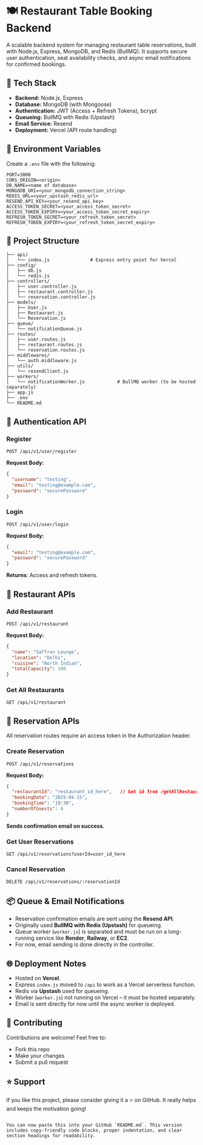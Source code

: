 # 🍽️ **Restaurant Table Booking Backend**

A scalable backend system for managing restaurant table reservations, built with Node.js, Express, MongoDB, and Redis (BullMQ). It supports secure user authentication, seat availability checks, and async email notifications for confirmed bookings.

## 🚀 **Tech Stack**

- **Backend:** Node.js, Express
- **Database:** MongoDB (with Mongoose)
- **Authentication:** JWT (Access + Refresh Tokens), bcrypt
- **Queueing:** BullMQ with Redis (Upstash)
- **Email Service:** Resend
- **Deployment:** Vercel (API route handling)

## 🔐 **Environment Variables**

Create a `.env` file with the following:

```env
PORT=3000
CORS_ORIGIN=<origin>
DB_NAME=<name of database>
MONGODB_URI=<your_mongodb_connection_string>
REDIS_URL=<your_upstash_redis_url>
RESEND_API_KEY=<your_resend_api_key>
ACCESS_TOKEN_SECRET=<your_access_token_secret>
ACCESS_TOKEN_EXPIRY=<your_access_token_secret_expiry>
REFRESH_TOKEN_SECRET=<your_refresh_token_secret>
REFRESH_TOKEN_EXPIRY=<your_refresh_token_secret_expiry>
```

## 📁 **Project Structure**

```plaintext
├── api/
│   └── index.js               # Express entry point for Vercel
├── config/
│   ├── db.js
│   └── redis.js
├── controllers/
│   ├── user.controller.js
│   ├── restaurant.controller.js
│   └── reservation.controller.js
├── models/
│   ├── User.js
│   ├── Restaurant.js
│   └── Reservation.js
├── queue/
│   └── notificationQueue.js
├── routes/
│   ├── user.routes.js
│   ├── restaurant.routes.js
│   └── reservation.routes.js
├── middlewares/
│   └── auth.middleware.js
├── utils/
│   └── resendClient.js
├── workers/
│   └── notificationWorker.js            # BullMQ worker (to be hosted separately)
├── app.js
├── .env
└── README.md
```

## 🔑 **Authentication API**

### **Register**

```http
POST /api/v1/user/register
```

**Request Body:**

```json
{
  "username": "testing",
  "email": "testing@example.com",
  "password": "securePassword"
}
```

### **Login**

```http
POST /api/v1/user/login
```

**Request Body:**

```json
{
  "email": "testing@example.com",
  "password": "securePassword"
}
```

**Returns**: Access and refresh tokens.

## 🍴 **Restaurant APIs**

### **Add Restaurant**

```http
POST /api/v1/restaurant
```

**Request Body:**

```json
{
  "name": "Saffron Lounge",
  "location": "Delhi",
  "cuisine": "North Indian",
  "totalCapacity": 100
}
```

### **Get All Restaurants**

```http
GET /api/v1/restaurant
```

## 📅 **Reservation APIs**

All reservation routes require an access token in the Authorization header.

### **Create Reservation**

```http
POST /api/v1/reservations
```

**Request Body:**

```json
{
  "restaurantId": "restaurant_id_here",   // Get id from /getAllRestaurant API call
  "bookingDate": "2025-04-15",
  "bookingTime": "19:30",
  "numberOfGuests": 4
}
```

**Sends confirmation email on success.**

### **Get User Reservations**

```http
GET /api/v1/reservations?userId=user_id_here
```

### **Cancel Reservation**

```http
DELETE /api/v1/reservations/:reservationId
```

## 📦 **Queue & Email Notifications**

- Reservation confirmation emails are sent using the **Resend API**.
- Originally used **BullMQ with Redis (Upstash)** for queueing.
- Queue worker (`worker.js`) is separated and must be run on a long-running service like **Render**, **Railway**, or **EC2**.
- For now, email sending is done directly in the controller.

## 🌐 **Deployment Notes**

- Hosted on **Vercel**.
- Express `index.js` moved to `/api` to work as a Vercel serverless function.
- Redis via **Upstash** used for queueing.
- Worker (`worker.js`) not running on Vercel – it must be hosted separately.
- Email is sent directly for now until the async worker is deployed.

## 🤝 **Contributing**

Contributions are welcome! Feel free to:

- Fork this repo
- Make your changes
- Submit a pull request

## ⭐ **Support**

If you like this project, please consider giving it a ⭐ on GitHub. It really helps and keeps the motivation going!
```

You can now paste this into your GitHub `README.md`. This version includes copy-friendly code blocks, proper indentation, and clear section headings for readability.